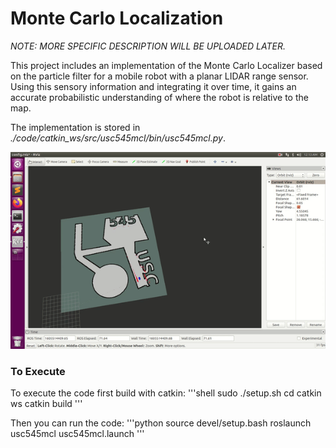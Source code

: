 # Monte Carlo Localization

*NOTE: MORE SPECIFIC DESCRIPTION WILL BE UPLOADED LATER.*

This project includes an implementation of the Monte Carlo Localizer based on the particle filter for a mobile robot with a planar LIDAR range sensor. Using this sensory information and integrating it over time, it gains an accurate probabilistic understanding of where the robot is relative to the map.

The implementation is stored in *./code/catkin_ws/src/usc545mcl/bin/usc545mcl.py*.


![image](./rec.gif)
 


 ### To Execute

To execute the code first build with catkin:
'''shell
sudo ./setup.sh
cd catkin ws
catkin build
'''

Then you can run the code:
'''python
source devel/setup.bash
roslaunch usc545mcl usc545mcl.launch
'''
